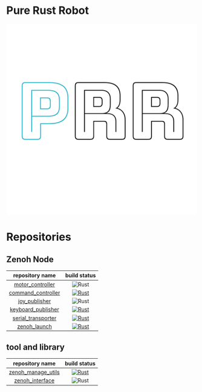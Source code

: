 # Pure Rust Robot
![picture](https://github.com/PureRustRobot/.github/blob/main/prr.png)

# Repositories
## Zenoh Node
|repository name|build status|
|:--:|:--:|
|[motor_controller](https://github.com/PureRustRobot/motor_controller)|![Rust](https://github.com/PureRustRobot/motor_controller/actions/workflows/rust.yml/badge.svg)|
|[command_controller](https://github.com/PureRustRobot/command_controller)|[![Rust](https://github.com/PureRustRobot/command_controller/actions/workflows/rust.yml/badge.svg)](https://github.com/PureRustRobot/command_controller/actions/workflows/rust.yml)|
|[joy_publisher](https://github.com/PureRustRobot/joy_publisher)|![Rust](https://github.com/PureRustRobot/joy_publisher/actions/workflows/rust.yml/badge.svg)|
|[keyboard_publisher](https://github.com/PureRustRobot/keyboard_publisher)|[![Rust](https://github.com/PureRustRobot/keyboard_publisher/actions/workflows/rust.yml/badge.svg)](https://github.com/PureRustRobot/keyboard_publisher/actions/workflows/rust.yml)|
|[serial_transporter](https://github.com/PureRustRobot/serial_transporter)|[![Rust](https://github.com/PureRustRobot/serial_transporter/actions/workflows/rust.yml/badge.svg)](https://github.com/PureRustRobot/serial_transporter/actions/workflows/rust.yml)|
|[zenoh_launch](https://github.com/PureRustRobot/zenoh_launch)|[![Rust](https://github.com/PureRustRobot/zenoh_launch/actions/workflows/rust.yml/badge.svg)](https://github.com/PureRustRobot/zenoh_launch/actions/workflows/rust.yml)|

## tool and library
|repository name|build status|
|:--:|:--:|
|[zenoh_manage_utils](https://github.com/PureRustRobot/zenoh_manage_utils)|[![Rust](https://github.com/PureRustRobot/zenoh_manage_utils/actions/workflows/rust.yml/badge.svg)](https://github.com/PureRustRobot/zenoh_manage_utils/actions/workflows/rust.yml)|
|[zenoh_interface](https://github.com/PureRustRobot/zenoh_interface)|![Rust](https://github.com/PureRustRobot/z_interface/actions/workflows/rust.yml/badge.svg)|
